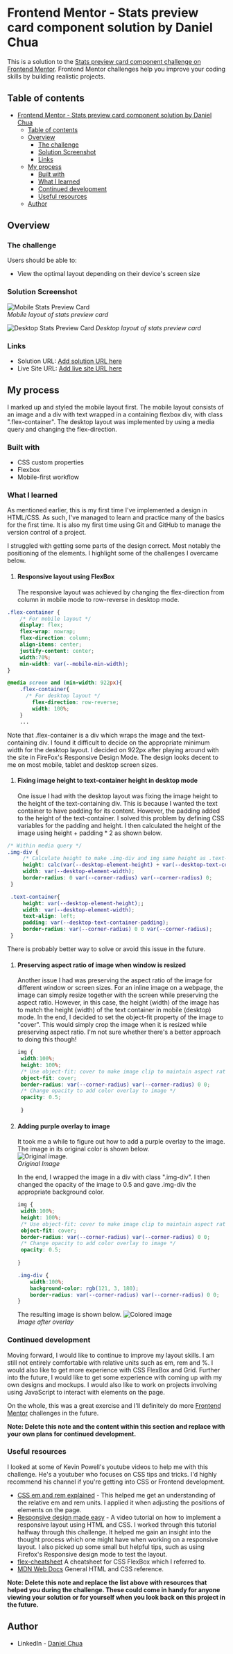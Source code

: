 # Frontend Mentor - Stats preview card component solution by Daniel Chua

This is a solution to the [Stats preview card component challenge on Frontend Mentor](https://www.frontendmentor.io/challenges/stats-preview-card-component-8JqbgoU62). Frontend Mentor challenges help you improve your coding skills by building realistic projects. 

## Table of contents

- [Frontend Mentor - Stats preview card component solution by Daniel Chua](#frontend-mentor---stats-preview-card-component-solution-by-daniel-chua)
  - [Table of contents](#table-of-contents)
  - [Overview](#overview)
    - [The challenge](#the-challenge)
    - [Solution Screenshot](#solution-screenshot)
    - [Links](#links)
  - [My process](#my-process)
    - [Built with](#built-with)
    - [What I learned](#what-i-learned)
    - [Continued development](#continued-development)
    - [Useful resources](#useful-resources)
  - [Author](#author)


## Overview

### The challenge

Users should be able to:

- View the optimal layout depending on their device's screen size

### Solution Screenshot
![Mobile Stats Preview Card](images/stats-preview-mobile.png)  
*Mobile layout of stats preview card*


![Desktop Stats Preview Card](images/stats-preview-desktop.png)
*Desktop layout of stats preview card*





### Links

- Solution URL: [Add solution URL here](https://your-solution-url.com)
- Live Site URL: [Add live site URL here](https://your-live-site-url.com)

## My process
I marked up and styled the mobile layout first. The mobile layout consists of an image and a div with text wrapped in a containing flexbox div, with class ".flex-container". The desktop layout was implemented by using a media query and changing the flex-direction.  

### Built with
- CSS custom properties
- Flexbox
- Mobile-first workflow

### What I learned
As mentioned earlier, this is my first time I've implemented a design in HTML/CSS. As such, I've managed to learn and practice many of the basics for the first time. It is also my first time using Git and GitHub to manage the version control of a project.  

I struggled with getting some parts of the design correct. Most notably the positioning of the elements. I highlight some of the challenges I overcame below.

1. #### Responsive layout using FlexBox
   The responsive layout was achieved by changing the flex-direction from column in mobile mode to row-reverse in desktop mode.
```css
.flex-container {
    /* For mobile layout */
    display: flex;
    flex-wrap: nowrap; 
    flex-direction: column;
    align-items: center;
    justify-content: center;
    width:70%;
    min-width: var(--mobile-min-width);
}

@media screen and (min-width: 922px){
    .flex-container{
      /* For desktop layout */
        flex-direction: row-reverse;
        width: 100%;
    }
    ...
```
Note that .flex-container is a div which wraps the image and the text-containing div. I found it difficult to decide on the appropriate minimum width for the desktop layout. I decided on 922px after playing around with the site in FireFox's Responsive Design Mode. The design looks decent to me on most mobile, tablet and desktop screen sizes.

1. #### Fixing image height to text-container height in desktop mode
   One issue I had with the desktop layout was fixing the image height to the height of the text-containing div. This is because I wanted the text container to have padding for its content. However, the padding added to the height of the text-container. I solved this problem by defining CSS variables for the padding and height. I then calculated the height of the image using height + padding * 2 as shown below.
```css
/* Within media query */
.img-div {
     /* Calculate height to make .img-div and img same height as .text-container */
     height: calc(var(--desktop-element-height) + var(--desktop-text-container-padding)*2);
     width: var(--desktop-element-width);
     border-radius: 0 var(--corner-radius) var(--corner-radius) 0;
 }

 .text-container{
     height: var(--desktop-element-height);;
     width: var(--desktop-element-width);
     text-align: left;
     padding: var(--desktop-text-container-padding);
     border-radius: var(--corner-radius) 0 0 var(--corner-radius);
 }
 ```
 There is probably better way to solve or avoid this issue in the future.

1. #### Preserving aspect ratio of image when window is resized
   Another issue I had was preserving the aspect ratio of the image for different window or screen sizes. For an inline image on a webpage, the image can simply resize together with the screen while preserving the aspect ratio. However, in this case, the height (width) of the image has to match the height (width) of the text container in mobile (desktop) mode. In the end, I decided to set the object-fit property of the image to "cover". This would simply crop the image when it is resized while preserving aspect ratio. I'm not sure whether there's a better approach to doing this though!  
   ```css
   img {
    width:100%;
    height: 100%;
    /* Use object-fit: cover to make image clip to maintain aspect ratio when resizing*/
    object-fit: cover; 
    border-radius: var(--corner-radius) var(--corner-radius) 0 0;
    /* Change opacity to add color overlay to image */
    opacity: 0.5;
  
    }
    ```  


2. #### Adding purple overlay to image
   It took me a while to figure out how to add a purple overlay to the image. The image in its original color is shown below.  
   ![Original image](images/image-header-mobile.jpg).   
   *Original Image*  

   In the end, I wrapped the image in a div with class ".img-div". I then changed the opacity of the image to 0.5 and gave .img-div the appropriate background color.
   ```css
   img {
    width:100%;
    height: 100%;
    /* Use object-fit: cover to make image clip to maintain aspect ratio when resizing*/
    object-fit: cover; 
    border-radius: var(--corner-radius) var(--corner-radius) 0 0;
    /* Change opacity to add color overlay to image */
    opacity: 0.5;
  
   }

   .img-div {
       width:100%;
       background-color: rgb(121, 3, 180);
       border-radius: var(--corner-radius) var(--corner-radius) 0 0;
   }
   ```
   The resulting image is shown below. 
   ![Colored image](/images/colored-header-image.png)  
   *Image after overlay*





### Continued development

Moving forward, I would like to continue to improve my layout skills. I am still not entirely comfortable with relative units such as em, rem and %. I would also like to get more experience with CSS FlexBox and Grid. Further into the future, I would like to get some experience with coming up with my own designs and mockups. I would also like to work on projects involving using JavaScript to interact with elements on the page.  
  
On the whole, this was a great exercise and I'll definitely do more [Frontend Mentor](https://www.frontendmentor.io/solutions) challenges in the future.

**Note: Delete this note and the content within this section and replace with your own plans for continued development.**

### Useful resources  
I looked at some of Kevin Powell's youtube videos to help me with this challenge. He's a youtuber who focuses on CSS tips and tricks. I'd highly recommend his channel if you're getting into CSS or Frontend development.

- [CSS em and rem explained](https://www.youtube.com/watch?v=_-aDOAMmDHI) - This helped me get an understanding of the relative em and rem units. I applied it when adjusting the positions of elements on the page.
- [Responsive design made easy](https://www.youtube.com/watch?v=bn-DQCifeQQ&t=2244s) - A video tutorial on how to implement a responsive layout using HTML and CSS. I worked through this tutorial halfway through this challenge. It helped me gain an insight into the thought process which one might have when working on a responsive layout. I also picked up some small but helpful tips, such as using Firefox's Responsive design mode to test the layout.
- [flex-cheatsheet](https://yoksel.github.io/flex-cheatsheet/) A cheatsheet for CSS FlexBox which I referred to. 
- [MDN Web Docs](https://developer.mozilla.org/en-US/) General HTML and CSS reference.

**Note: Delete this note and replace the list above with resources that helped you during the challenge. These could come in handy for anyone viewing your solution or for yourself when you look back on this project in the future.**

## Author

- LinkedIn - [Daniel Chua](https://www.linkedin.com/in/danielchua93/)



